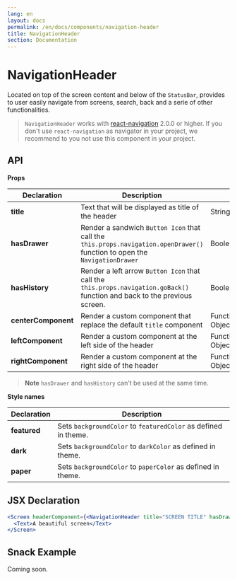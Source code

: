 ```yaml
---
lang: en
layout: docs
permalink: /en/docs/components/navigation-header
title: NavigationHeader
section: Documentation
---
```


# NavigationHeader

Located on top of the screen content and below of the `StatusBar`, provides to user easily navigate from screens, search, back and a serie of other functionalities.

> `NavigationHeader` works with [react-navigation](https://reactnavigation.org/) 2.0.0 or higher. If you don't use `react-navigation` as navigator in your project, we recommend to you not use this component in your project.

## API

**Props**

| Declaration | Description | Type | Default | Required |
|-------------|------------|------|---------|----------|
| **title** | Text that will be displayed as title of the header | String | - | false |
| **hasDrawer** | Render a sandwich `Button Icon` that call the `this.props.navigation.openDrawer()` function to open the `NavigationDrawer` | Boolean | false | false |
| **hasHistory** | Render a left arrow `Button Icon` that call the `this.props.navigation.goBack()` function and back to the previous screen. | Boolean | false | false |
| **centerComponent** | Render a custom component that replace the default `title` component | Function(screenProps: Object) | (): void | false |
| **leftComponent** | Render a custom component at the left side of the header | Function(screenProps: Object) | (): void | false |
| **rightComponent** | Render a custom component at the right side of the header | Function(screenProps: Object) | (): void | false |

> **Note**
> `hasDrawer` and `hasHistory` can't be used at the same time.

**Style names**

| Declaration  | Description  |
|--------------|--------------|
| **featured** | Sets `backgroundColor` to `featuredColor` as defined in theme. |
| **dark** | Sets `backgroundColor` to `darkColor` as defined in theme. |
| **paper** | Sets `backgroundColor` to `paperColor` as defined in theme. |

## JSX Declaration

``` jsx
<Screen headerComponent={<NavigationHeader title="SCREEN TITLE" hasDrawer />}>
  <Text>A beautiful screen</Text>
</Screen>
```

## Snack Example

Coming soon.
